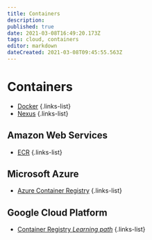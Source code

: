 ```yaml
---
title: Containers
description: 
published: true
date: 2021-03-08T16:49:20.173Z
tags: cloud, containers
editor: markdown
dateCreated: 2021-03-08T09:45:55.563Z
---
```


# Containers
- [Docker](/training/cloud_and_devops/tbd)
{.links-list}
- [Nexus](/training/cloud_and_devops/tbd)
{.links-list}
## Amazon Web Services
- [ECR](/training/aws/ecr)
{.links-list}
## Microsoft Azure
- [Azure Container Registry](/training/azure/azure_container_registry)
{.links-list}
## Google Cloud Platform
- [Container Registry *Learning path*](/training/container_registry)
{.links-list}